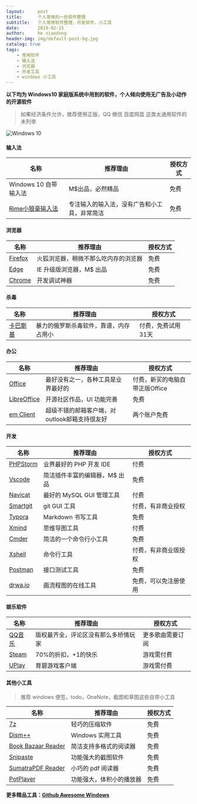 ```yaml
---
layout:     post
title:      个人常用的一些软件整理
subtitle:   个人常用软件整理，开发软件，小工具
date:       2019-02-15
author:     he xiaodong
header-img: img/default-post-bg.jpg
catalog: true
tags:
    - 常用软件
    - 输入法
    - 浏览器
    - 开发工具
    - windows 小工具
---
```


**以下均为 Windows10 家庭版系统中用到的软件，个人倾向使用无广告及小动作的开源软件**
> 如果经济条件允许，推荐使用正版，QQ 微信 百度网盘 这类太通用软件的未列举

![Windows 10](https://alpha2016.github.io/img/Windows-10-S.jpg "Windows 10")

#### 输入法

名称 | 推荐理由 | 授权方式
----|------|----
Windows 10 自带输入法 | M$出品，必然精品  | 免费
[Rime小狼毫输入法](https://rime.im/) | 专注输入的输入法，没有广告和小工具，非常简洁 | 免费

#### 浏览器

名称 | 推荐理由 | 授权方式
----|------|----
[Firefox](https://www.mozilla.org/en-US/) | 火狐浏览器，稍微不那么吃内存的浏览器| 免费
[Edge](https://www.microsoft.com/en-us/windows/microsoft-edge) | IE 升级版浏览器，M$ 出品 | 免费
[Chrome](https://www.google.com/chrome/) | 开发调试神器 | 免费 

#### 杀毒

名称 | 推荐理由 | 授权方式
----|------|----
[卡巴斯基](https://www.kaspersky.com.cn/home-security) | 暴力的俄罗斯杀毒软件，靠谱，内存占用小 | 付费，免费试用31天

#### 办公

名称 | 推荐理由 | 授权方式
----|------|----
[Office](https://www.microsoft.com/zh-cn/download/office.aspx) | 最好没有之一，各种工具是业界最好的 | 付费，新买的电脑自带正版Office 
[LibreOffice](https://www.libreoffice.org/) | 开源社区作品，UI 功能完善 | 免费
[em Client](https://www.emclient.com/) | 超级不错的邮箱客户端，对outlook邮箱支持很友好 | 两个账户免费

#### 开发

名称 | 推荐理由 | 授权方式
----|------|----
[PHPStorm](https://www.jetbrains.com/phpstorm/) | 业界最好的 PHP 开发 IDE | 付费 
[Vscode](https://code.visualstudio.com/) | 简洁插件丰富的编辑器，M$ 出品 | 免费 
[Navicat](https://www.navicat.com.cn/) | 最好的 MySQL GUI 管理工具 | 付费
[Smartgit](https://www.syntevo.com/smartgit/) | git GUI 工具 | 付费，有非商业授权
[Typora](https://typora.io/) | Markdown 书写工具 | 免费
[Xmind](https://www.xmind.cn/) | 思维导图工具 | 付费
[Cmder](http://cmder.net/) | 简洁的一个命令行小工具 | 免费
[Xshell](https://www.netsarang.com/zh/xshell/) | 命令行工具 | 付费，有非商业版授权
[Postman](https://www.getpostman.com/) | 接口测试工具 | 免费
[drwa.io](https://www.draw.io/) | 画流程图的在线工具 | 免费，可以免注册使用

#### 娱乐软件

名称 | 推荐理由 | 授权方式
----|------|----
[QQ音乐](https://y.qq.com/) | 版权最齐全，评论区没有那么多矫情玩家| 更多歌曲需要订阅
[Steam](https://store.steampowered.com/) | 70%的折扣，+1的快乐 | 游戏需付费
[UPlay](https://uplay.ubisoft.com/) | 育碧游戏客户端 | 游戏需付费

#### 其他小工具
> 推荐 windows 便签，todo，OneNote，截图和草图这些自带小工具 

名称 | 推荐理由 | 授权方式
----|------|----
[7z](http://www.7-zip.org/) | 轻巧的压缩软件 | 免费  
[Dism++](https://www.chuyu.me/zh-Hans/) | Windows 实用工具 | 免费
[Book Bazaar Reader](https://www.microsoft.com/en-us/p/book-bazaar-reader/9wzdncrfjcqv) | 简洁支持多格式的阅读器 | 免费 
[Snipaste](https://zh.snipaste.com/) | 功能强大的截图软件 | 免费 
[SumatraPDF Reader](https://www.sumatrapdfreader.org/free-pdf-reader.html) | 小巧的 pdf 阅读器 | 免费 
[PotPlayer](https://potplayer.daum.net/) | 功能强大，体积小的播放器 | 免费


**更多精品工具：[Github Awesome Windows](https://github.com/Awesome-Windows/Awesome)**
